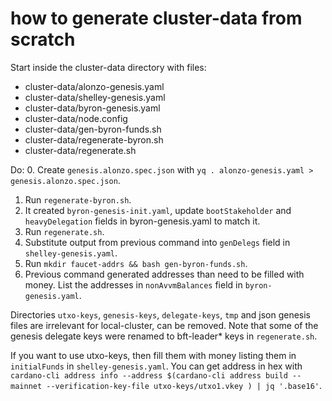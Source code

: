 # how to generate cluster-data from scratch

Start inside the cluster-data directory with files:
 - cluster-data/alonzo-genesis.yaml
 - cluster-data/shelley-genesis.yaml
 - cluster-data/byron-genesis.yaml
 - cluster-data/node.config
 - cluster-data/gen-byron-funds.sh
 - cluster-data/regenerate-byron.sh
 - cluster-data/regenerate.sh

Do:
 0. Create `genesis.alonzo.spec.json` with `yq . alonzo-genesis.yaml > genesis.alonzo.spec.json`.
 1. Run `regenerate-byron.sh`.
 2. It created `byron-genesis-init.yaml`, update `bootStakeholder` and `heavyDelegation` fields in byron-genesis.yaml to match it.
 5. Run `regenerate.sh`.
 6. Substitute output from previous command into `genDelegs` field in `shelley-genesis.yaml`.
 8. Run `mkdir faucet-addrs && bash gen-byron-funds.sh`.
 9. Previous command generated addresses than need to be filled with money. List the addresses in `nonAvvmBalances` field in `byron-genesis.yaml`.

Directories `utxo-keys`, `genesis-keys`, `delegate-keys`, `tmp` and json genesis files are irrelevant for local-cluster, can be removed. Note that some of the genesis delegate keys were renamed to bft-leader* keys in `regenerate.sh`.

If you want to use utxo-keys, then fill them with money listing them in `initialFunds` in `shelley-genesis.yaml`. You can get address in hex with `cardano-cli address info --address $(cardano-cli address build --mainnet --verification-key-file utxo-keys/utxo1.vkey ) | jq '.base16'`.
